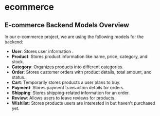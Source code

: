 # ecommerce
## E-commerce Backend Models Overview

In our e-commerce project, we are using the following models for the backend:

- **User**: Stores user information .
- **Product**: Stores product information like name, price, category, and stock.
- **Category**: Organizes products into different categories.
- **Order**: Stores customer orders with product details, total amount, and status.
- **Cart**: Temporarily stores products a user plans to buy.
- **Payment**: Stores payment transaction details for orders.
- **Shipping**: Stores shipping-related information for an order.
- **Review**: Allows users to leave reviews for products.
- **Wishlist**: Stores products users are interested in but haven't purchased yet.

